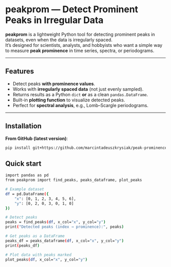 # peakprom — Detect Prominent Peaks in Irregular Data

**peakprom** is a lightweight Python tool for detecting prominent peaks in datasets, even when the data is irregularly spaced.  
It’s designed for scientists, analysts, and hobbyists who want a simple way to measure **peak prominence** in time series, spectra, or periodograms.

---

## Features
- Detect peaks **with prominence values**.
- Works with **irregularly spaced data** (not just evenly sampled).
- Returns results as a Python `dict` **or** as a clean `pandas.DataFrame`.
- Built-in **plotting function** to visualize detected peaks.
- Perfect for **spectral analysis**, e.g., Lomb–Scargle periodograms.

---

## Installation

**From GitHub (latest version)**:
```bash
pip install git+https://github.com/marcintadeuszkrysiak/peak-prominence.git
```

## Quick start
```bash
import pandas as pd
from peakprom import find_peaks, peaks_dataframe, plot_peaks

# Example dataset
df = pd.DataFrame({
    "x": [0, 1, 2, 3, 4, 5, 6],
    "y": [0, 2, 0, 3, 0, 1, 0]
})

# Detect peaks
peaks = find_peaks(df, x_col="x", y_col="y")
print("Detected peaks (index → prominence):", peaks)

# Get peaks as a DataFrame
peaks_df = peaks_dataframe(df, x_col="x", y_col="y")
print(peaks_df)

# Plot data with peaks marked
plot_peaks(df, x_col="x", y_col="y")
```
